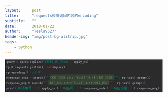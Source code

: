 ```yaml
---
layout:     post
title:      "requests模块返回内容的encoding"
subtitle:   ""
date:       2018-01-22
author:     "Tesla9527"
header-img: "img/post-bg-alitrip.jpg"
tags:
    - python
---
```

![img](/img/in-post/locust/encoding.jpg)